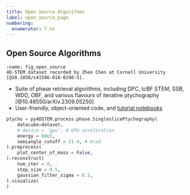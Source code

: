 ```yaml
---
title: Open Source Algorithms
label: open_source_page
numbering:
  enumerator: 7.%s
---
```


## Open Source Algorithms

```{figure} ./figures/py4dstem-phase-retrieval_updated.svg
:name: fig_open_source
4D-STEM dataset recorded by Zhen Chen at Cornell University [@10.1038/s41586-018-0298-5].
```

- Suite of phase retrieval algorithms, including DPC, tcBF STEM, SSB, WDD, OBF, and various flavours of iterative ptychography [@10.48550/arXiv.2309.05250]
- User-friendly, object-oriented code, and [tutorial notebooks](https://github.com/py4dstem/py4DSTEM_tutorials)

```python
ptycho = py4DSTEM.process.phase.SingleslicePtychography(
    datacube=dataset,
    # device = 'gpu', # GPU acceleration
    energy = 80e3,
    semiangle_cutoff = 21.4, # mrad
).preprocess(
    plot_center_of_mass = False,
).reconstruct(
    num_iter = 8,
    step_size = 0.5,
    gaussian_filter_sigma = 0.2,
).visualize(
)
```
